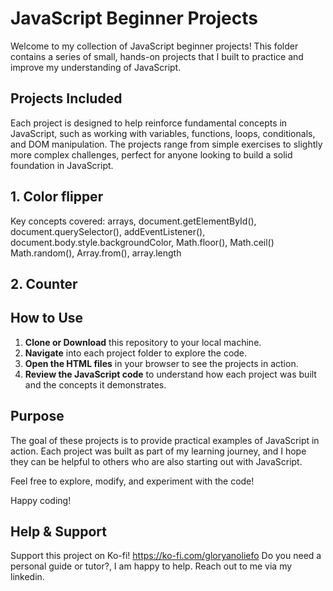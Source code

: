 # JavaScript Beginner Projects

Welcome to my collection of JavaScript beginner projects! This folder contains a series of small, hands-on projects that I built to practice and improve my understanding of JavaScript.

## Projects Included

Each project is designed to help reinforce fundamental concepts in JavaScript, such as working with variables, functions, loops, conditionals, and DOM manipulation. The projects range from simple exercises to slightly more complex challenges, perfect for anyone looking to build a solid foundation in JavaScript.
## 1. Color flipper
Key concepts covered:
arrays,
document.getElementById(),
document.querySelector(),
addEventListener(),
document.body.style.backgroundColor,
Math.floor(), Math.ceil()
Math.random(), Array.from(),
array.length
## 2. Counter

## How to Use

1. **Clone or Download** this repository to your local machine.
2. **Navigate** into each project folder to explore the code.
3. **Open the HTML files** in your browser to see the projects in action.
4. **Review the JavaScript code** to understand how each project was built and the concepts it demonstrates.

## Purpose

The goal of these projects is to provide practical examples of JavaScript in action. Each project was built as part of my learning journey, and I hope they can be helpful to others who are also starting out with JavaScript.

Feel free to explore, modify, and experiment with the code!

Happy coding!

## Help & Support
Support this project on Ko-fi! https://ko-fi.com/gloryanoliefo
Do you need a personal guide or tutor?, I am happy to help. Reach out to me via my linkedin.
